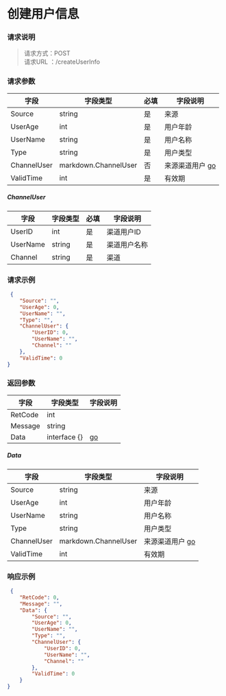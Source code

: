 
# 创建用户信息

### 请求说明
> 请求方式：POST<br>
请求URL ：/createUserInfo

### 请求参数

| 字段      | 字段类型       | 必填     | 字段说明    |
|---------|--------------|--------|-----------|
| Source | string | 是 | 来源 |
| UserAge | int | 是 | 用户年龄 |
| UserName | string | 是 | 用户名称 |
| Type | string | 是 | 用户类型 |
| ChannelUser | markdown.ChannelUser | 否 | 来源渠道用户 [go](#0.ChannelUser) |
| ValidTime | int | 是 | 有效期 |

<a id="0.ChannelUser"></a> 
##### ChannelUser 
 
| 字段      | 字段类型       | 必填     | 字段说明    |
|---------|--------------|--------|-----------|
| UserID | int | 是 | 渠道用户ID |
| UserName | string | 是 | 渠道用户名称 |
| Channel | string | 是 | 渠道 |
 

### 请求示例
```json
 {
	"Source": "",
	"UserAge": 0,
	"UserName": "",
	"Type": "",
	"ChannelUser": {
		"UserID": 0,
		"UserName": "",
		"Channel": ""
	},
	"ValidTime": 0
} 
```

### 返回参数

| 字段      | 字段类型       | 字段说明    |
|---------|--------------|-----------|
| RetCode | int |  |
| Message | string |  |
| Data | interface {} |  [go](#0.Data) |

<a id="0.Data"></a> 
##### Data 
 
| 字段      | 字段类型       | 字段说明    |
|---------|--------------|-----------|
| Source | string | 来源 |
| UserAge | int | 用户年龄 |
| UserName | string | 用户名称 |
| Type | string | 用户类型 |
| ChannelUser | markdown.ChannelUser | 来源渠道用户 [go](#0.ChannelUser) |
| ValidTime | int | 有效期 |
 

### 响应示例
```json
 {
	"RetCode": 0,
	"Message": "",
	"Data": {
		"Source": "",
		"UserAge": 0,
		"UserName": "",
		"Type": "",
		"ChannelUser": {
			"UserID": 0,
			"UserName": "",
			"Channel": ""
		},
		"ValidTime": 0
	}
} 
```
